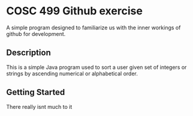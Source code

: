 # COSC 499 Github exercise

A simple program designed to familiarize us with the inner workings of github for development.

## Description

This is a simple Java program used to sort a user given set of integers or strings by ascending numerical or alphabetical order.

## Getting Started

There really isnt much to it

